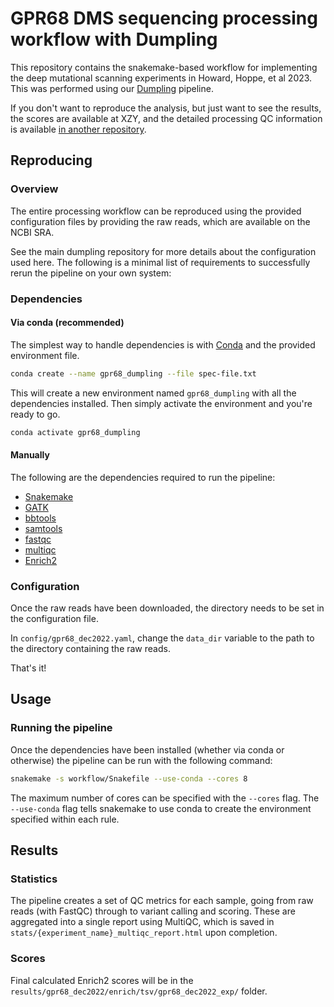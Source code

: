 # GPR68 DMS sequencing processing workflow with Dumpling

This repository contains the snakemake-based workflow for implementing the
deep mutational scanning experiments in Howard, Hoppe, et al 2023. This was 
performed using our [Dumpling](https://github.com/odcambc/dumpling) pipeline.

If you don't want to reproduce the analysis, but just want to see the results,
the scores are available at XZY, and the detailed processing QC information is
available [in another repository](https://github.com/odcambc/GPR68_DMS_QC).

## Reproducing
### Overview
The entire processing workflow can be reproduced using the provided configuration files by providing the raw reads, which are available on the NCBI SRA.

See the main dumpling repository for more details about the configuration used here. The following is a minimal
list of requirements to successfully rerun the pipeline on your own system:

### Dependencies

#### Via conda (recommended)
The simplest way to handle dependencies is with [Conda](https://conda.io/docs/) and the provided environment file.

```bash
conda create --name gpr68_dumpling --file spec-file.txt
```

This will create a new environment named `gpr68_dumpling` with all the dependencies installed. Then simply activate the environment and you're ready to go.

```bash
conda activate gpr68_dumpling
```

#### Manually

The following are the dependencies required to run the pipeline:

* [Snakemake](https://snakemake.readthedocs.io/en/stable/)
* [GATK](https://software.broadinstitute.org/gatk/)
* [bbtools](https://jgi.doe.gov/data-and-tools/bbtools/)
* [samtools](http://www.htslib.org/)
* [fastqc](https://www.bioinformatics.babraham.ac.uk/projects/fastqc/)
* [multiqc](http://multiqc.info/)
* [Enrich2](https://enrich2.readthedocs.io/en/latest/)

### Configuration

Once the raw reads have been downloaded, the directory needs to be set in the configuration file.

In `config/gpr68_dec2022.yaml`, change the `data_dir` variable to the path to the directory containing the raw reads.

That's it!

## Usage

### Running the pipeline

Once the dependencies have been installed (whether via conda or otherwise) the pipeline can be run with the following command:

```bash
snakemake -s workflow/Snakefile --use-conda --cores 8
```

The maximum number of cores can be specified with the `--cores` flag. The `--use-conda` flag tells snakemake to use conda to create the environment specified within each rule.

## Results

### Statistics
The pipeline creates a set of QC metrics for each sample, going from
raw reads (with FastQC) through to variant calling and scoring. These
are aggregated into a single report using MultiQC, which is saved in
`stats/{experiment_name}_multiqc_report.html` upon completion.

### Scores
Final calculated Enrich2 scores will be in the `results/gpr68_dec2022/enrich/tsv/gpr68_dec2022_exp/` folder.